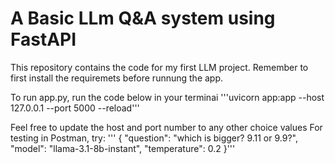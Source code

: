 # A Basic LLm Q&A system using FastAPI

This repository contains the code for my first LLM project. Remember to first install the requiremets before runnung the app.

To run app.py, run the code below in your terminai
'''uvicorn app:app --host 127.0.0.1 --port 5000 --reload'''

Feel free to update the host and port number to any other choice values
For testing in Postman, try:
'''    {
        "question": "which is bigger? 9.11 or 9.9?",
        "model": "llama-3.1-8b-instant",
        "temperature": 0.2
    }'''